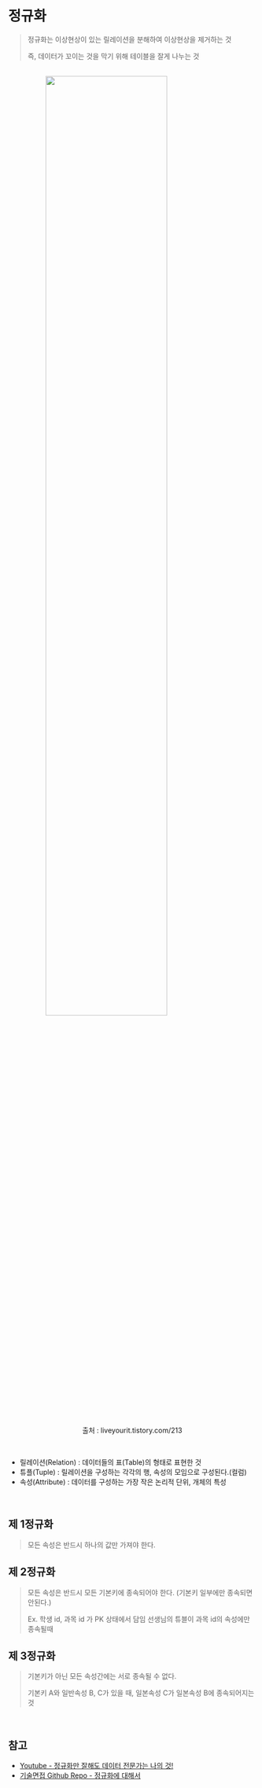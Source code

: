 # 정규화

> 정규화는 이상현상이 있는 릴레이션을 분해하여 이상현상을 제거하는 것
>
> 즉, 데이터가 꼬이는 것을 막기 위해 테이블을 잘게 나누는 것



<br>

<img src="https://img1.daumcdn.net/thumb/R1280x0/?scode=mtistory2&fname=https%3A%2F%2Fblog.kakaocdn.net%2Fdn%2F9PZHv%2Fbtq2lAE2xpY%2FHfgOTfyyYlhGDH0bLt4IIk%2Fimg.png" width="70%" style="display: block; margin-left:auto; margin-right:auto;" alt=""/>

<p align="center"> 출처 : liveyourit.tistory.com/213 </p>

<br>

- 릴레이션(Relation) : 데이터들의 표(Table)의 형태로 표현한 것
- 튜플(Tuple) : 릴레이션을 구성하는 각각의 행, 속성의 모임으로 구성된다.(컬럼)
- 속성(Attribute) : 데이터를 구성하는 가장 작은 논리적 단위, 개체의 특성

<br>

## 제 1정규화

> 모든 속성은 반드시 하나의 값만 가져야 한다.

## 제 2정규화

> 모든 속성은 반드시 모든 기본키에 종속되어야 한다. (기본키 일부에만 종속되면 안된다.)
> 
> Ex. 학생 id, 과목 id 가 PK 상태에서 담임 선생님의 튜블이 과목 id의 속성에만 종속될때

## 제 3정규화

> 기본키가 아닌 모든 속성간에는 서로 종속될 수 없다.
> 
> 기본키 A와 일반속성 B, C가 있을 때, 일본속성 C가 일본속성 B에 종속되어지는 것

<br>

## 참고

- [Youtube - 정규화만 잘해도 데이터 전문가는 나의 것!](https://www.youtube.com/watch?v=pMcv0Zhh3J0)
- [기술면접 Github Repo - 정규화에 대해서](https://github.com/JaeYeopHan/Interview_Question_for_Beginner/tree/master/Database#%EC%A0%95%EA%B7%9C%ED%99%94%EC%97%90-%EB%8C%80%ED%95%B4%EC%84%9C)